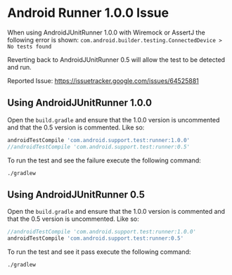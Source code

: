 # Android Runner 1.0.0 Issue

When using AndroidJUnitRunner 1.0.0 with Wiremock or AssertJ the following error is shown:
`com.android.builder.testing.ConnectedDevice > No tests found`

Reverting back to AndroidJUnitRunner 0.5 will allow the test to be detected and run.

Reported Issue: https://issuetracker.google.com/issues/64525881

## Using AndroidJUnitRunner 1.0.0

Open the `build.gradle` and ensure that the 1.0.0 version is uncommented and that the 0.5 version is commented.
Like so:

```groovy
androidTestCompile 'com.android.support.test:runner:1.0.0'
//androidTestCompile 'com.android.support.test:runner:0.5'
```

To run the test and see the failure execute the following command:

```
./gradlew
```

## Using AndroidJUnitRunner 0.5

Open the `build.gradle` and ensure that the 1.0.0 version is commented and that the 0.5 version is uncommented.
Like so:

```groovy
//androidTestCompile 'com.android.support.test:runner:1.0.0'
androidTestCompile 'com.android.support.test:runner:0.5'
```

To run the test and see it pass execute the following command:

```
./gradlew
```